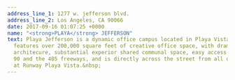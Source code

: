 ```yaml
---
address_line_1: 1277 w. jefferson blvd.
address_line_2: Los Angeles, CA 90066
date: 2017-09-16 01:07:25 +0000
name: "<strong>PLAYA</strong> JEFFERSON"
text: Playa Jefferson is a dynamic office campus located in Playa Vista. The campus
  features over 200,000 square feet of creative office space, with dramatic and distincitive
  architecure, substantial experior shared communal space, easy access to both the
  90 and the 405 freeways, and is directly across the street from all of the amenitite
  at Runway Playa Vista.&nbsp;
---
```

